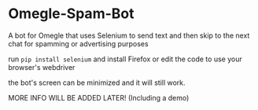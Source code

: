 # Omegle-Spam-Bot
A bot for Omegle that uses Selenium to send text and then skip to the next chat for spamming or advertising purposes

run `pip install selenium` and install Firefox or edit the code to use your browser's webdriver  

the bot's screen can be minimized and it will still work.  

MORE INFO WILL BE ADDED LATER! (Including a demo)
